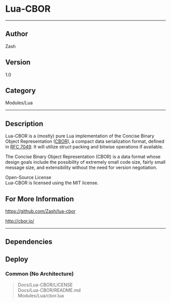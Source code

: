 # Lua-CBOR
___

## Author
Zash

## Version
1.0

## Category
Modules/Lua

___

## Description
<p>Lua-CBOR is a (mostly) pure Lua implementation of the Concise Binary Object Representation (<a href="http://cbor.io/">CBOR</a>), a compact data serialization format, defined in <a href="http://tools.ietf.org/html/rfc7049">RFC 7049</a>. It will utilize struct packing and bitwise operations if available.</p>

<p>The Concise Binary Object Representation (CBOR) is a data format whose design goals include the possibility of extremely small code size, fairly small message size, and extensibility without the need for version negotiation.</p>

<p>Open-Source License<br>
Lua-CBOR is licensed using the MIT license.</p>

<h2>For More Information</h2>
<p><a href="https://github.com/Zash/lua-cbor">https://github.com/Zash/lua-cbor</a><p>

<p><a href="http://cbor.io/">http://cbor.io/</a></p>


___

## Dependencies

## Deploy

### Common (No Architecture)

> Docs/Lua-CBOR/LICENSE  
> Docs/Lua-CBOR/README.md  
> Modules/Lua/cbor.lua  
